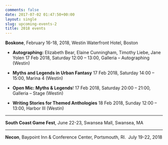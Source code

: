 ```yaml
---
comments: false
date: 2017-07-02 01:47:50+00:00
layout: single
slug: upcoming-events-2
title: 2018 events
---
```


**Boskone**, February 16-18, 2018, Westin Waterfront Hotel, Boston

  * **Autographing:** Elizabeth Bear, Elaine Cunningham, Timothy Liebe, Jane Yolen
17 Feb 2018, Saturday 12:00 – 13:00, Galleria – Autographing (Westin)
 	
  * **Myths and Legends in Urban Fantasy** 17 Feb 2018, Saturday 14:00 – 15:00, Marina 4 (Westin)
 	
  * **Open Mic: Myths & Legends**!
17 Feb 2018, Saturday 20:00 – 21:00, Galleria – Stage (Westin)

  * **Writing Stories for Themed Anthologies** 18 Feb 2018, Sunday 12:00 – 13:00, Harbor III (Westin)

* * *

**South Coast Game Fest**, June 22-23, Swansea Mall, Swansea, MA

* * *

**Necon**, Baypoint Inn & Conference Center, Portsmouth, RI.  July 19-22, 2018
